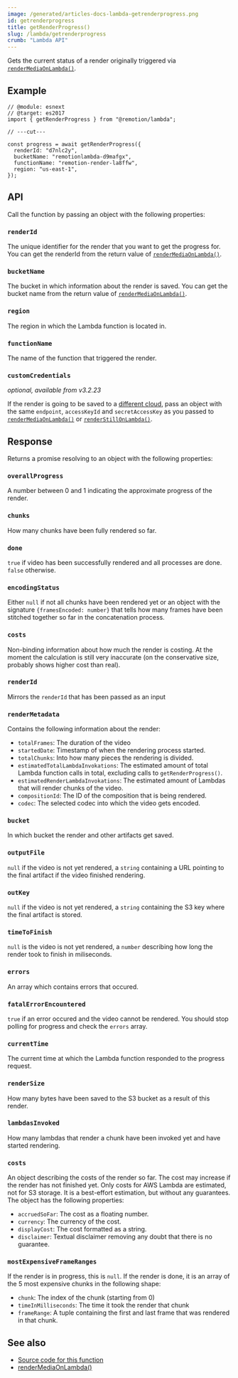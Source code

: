 ```yaml
---
image: /generated/articles-docs-lambda-getrenderprogress.png
id: getrenderprogress
title: getRenderProgress()
slug: /lambda/getrenderprogress
crumb: "Lambda API"
---
```


Gets the current status of a render originally triggered via [`renderMediaOnLambda()`](/docs/lambda/rendermediaonlambda).

## Example

```tsx twoslash
// @module: esnext
// @target: es2017
import { getRenderProgress } from "@remotion/lambda";

// ---cut---

const progress = await getRenderProgress({
  renderId: "d7nlc2y",
  bucketName: "remotionlambda-d9mafgx",
  functionName: "remotion-render-la8ffw",
  region: "us-east-1",
});
```

## API

Call the function by passing an object with the following properties:

### `renderId`

The unique identifier for the render that you want to get the progress for. You can get the renderId from the return value of [`renderMediaOnLambda()`](/docs/lambda/renderMediaonlambda).

### `bucketName`

The bucket in which information about the render is saved. You can get the bucket name from the return value of [`renderMediaOnLambda()`](/docs/lambda/rendermediaonlambda).

### `region`

The region in which the Lambda function is located in.

### `functionName`

The name of the function that triggered the render.

### `customCredentials`

_optional, available from v3.2.23_

If the render is going to be saved to a [different cloud](/docs/lambda/custom-destination#saving-to-another-cloud), pass an object with the same `endpoint`, `accessKeyId` and `secretAccessKey` as you passed to [`renderMediaOnLambda()`](/docs/lambda/rendermediaonlambda#outname) or [`renderStillOnLambda()`](/docs/lambda/renderstillonlambda#outname).

## Response

Returns a promise resolving to an object with the following properties:

### `overallProgress`

A number between 0 and 1 indicating the approximate progress of the render.

### `chunks`

How many chunks have been fully rendered so far.

### `done`

`true` if video has been successfully rendered and all processes are done. `false` otherwise.

### `encodingStatus`

Either `null` if not all chunks have been rendered yet or an object with the signature `{framesEncoded: number}` that tells how many frames have been stitched together so far in the concatenation process.

### `costs`

Non-binding information about how much the render is costing. At the moment the calculation is still very inaccurate (on the conservative size, probably shows higher cost than real).

### `renderId`

Mirrors the `renderId` that has been passed as an input

### `renderMetadata`

Contains the following information about the render:

- `totalFrames`: The duration of the video
- `startedDate`: Timestamp of when the rendering process started.
- `totalChunks`: Into how many pieces the rendering is divided.
- `estimatedTotalLambdaInvokations`: The estimated amount of total Lambda function calls in total, excluding calls to `getRenderProgress()`.
- `estimatedRenderLambdaInvokations`: The estimated amount of Lambdas that will render chunks of the video.
- `compositionId`: The ID of the composition that is being rendered.
- `codec`: The selected codec into which the video gets encoded.

### `bucket`

In which bucket the render and other artifacts get saved.

### `outputFile`

`null` if the video is not yet rendered, a `string` containing a URL pointing to the final artifact if the video finished rendering.

### `outKey`

`null` if the video is not yet rendered, a `string` containing the S3 key where the final artifact is stored.

### `timeToFinish`

`null` is the video is not yet rendered, a `number` describing how long the render took to finish in miliseconds.

### `errors`

An array which contains errors that occured.

### `fatalErrorEncountered`

`true` if an error occured and the video cannot be rendered. You should stop polling for progress and check the `errors` array.

### `currentTime`

The current time at which the Lambda function responded to the progress request.

### `renderSize`

How many bytes have been saved to the S3 bucket as a result of this render.

### `lambdasInvoked`

How many lambdas that render a chunk have been invoked yet and have started rendering.

### `costs`

An object describing the costs of the render so far. The cost may increase if the render has not finished yet. Only costs for AWS Lambda are estimated, not for S3 storage. It is a best-effort estimation, but without any guarantees. The object has the following properties:

- `accruedSoFar`: The cost as a floating number.
- `currency`: The currency of the cost.
- `displayCost`: The cost formatted as a string.
- `disclaimer`: Textual disclaimer removing any doubt that there is no guarantee.

### `mostExpensiveFrameRanges`

If the render is in progress, this is `null`. If the render is done, it is an array of the 5 most expensive chunks in the following shape:

- `chunk`: The index of the chunk (starting from 0)
- `timeInMilliseconds`: The time it took the render that chunk
- `frameRange`: A tuple containing the first and last frame that was rendered in that chunk.

## See also

- [Source code for this function](https://github.com/remotion-dev/remotion/blob/main/packages/lambda/src/api/get-render-progress.ts)
- [renderMediaOnLambda()](/docs/lambda/rendermediaonlambda)

